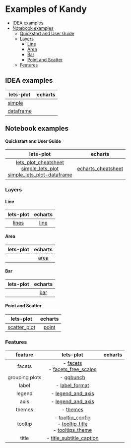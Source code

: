 # Examples of Kandy

- [IDEA examples](#idea-examples)
- [Notebook examples](#notebook-examples)
    - [Quickstart and User Guide](#quickstart-and-user-guide)
    - [Layers](#layers)
        - [Line](#line)
        - [Area](#area)
        - [Bar](#bar)
        - [Point and Scatter](#point-and-scatter)
    - [Features](#features)

## IDEA examples

| **lets-plot**                                         | **echarts** |
|-------------------------------------------------------|-------------|
| [simple](idea-examples/lets-plot-simple)              |             |
| [dataframe](idea-examples/lets-plot-dataframe-simple) |             |

## Notebook examples

#### Quickstart and User Guide

|                                                                                                           **lets-plot**                                                                                                           |                           **echarts**                            |
|:---------------------------------------------------------------------------------------------------------------------------------------------------------------------------------------------------------------------------------:|:----------------------------------------------------------------:|
| [lets_plot_cheatsheet](notebooks/lets-plot/lets_plot_cheatsheet.ipynb)<br/> [simple_lets_plot](notebooks/lets-plot/simple_lets_plot.ipynb)<br/>[simple_lets_plot-dataframe](notebooks/lets-plot/simple_lets_plot-dataframe.ipynb) | [echarts_cheatsheet](notebooks/echarts/echarts_cheatsheet.ipynb) |

### Layers

#### Line

|              **lets-plot**               |             **echarts**              |
|:----------------------------------------:|:------------------------------------:|
| [lines](notebooks/lets-plot/lines.ipynb) | [line](notebooks/echarts/line.ipynb) |

#### Area

| **lets-plot** |             **echarts**              |
|:-------------:|:------------------------------------:|
|               | [area](notebooks/echarts/area.ipynb) |

#### Bar

| **lets-plot** |            **echarts**             |
|:-------------:|:----------------------------------:|
|               | [bar](notebooks/echarts/bar.ipynb) |

#### Point and Scatter

|                     **lets-plot**                      |              **echarts**               |
|:------------------------------------------------------:|:--------------------------------------:|
| [scatter_plot](notebooks/lets-plot/scatter_plot.ipynb) | [point](notebooks/echarts/point.ipynb) |

### Features

|  **feature**   |                                                                                         **lets-plot**                                                                                          | **echarts** |
|:--------------:|:----------------------------------------------------------------------------------------------------------------------------------------------------------------------------------------------:|:-----------:|
|     facets     |                                     - [facets](notebooks/lets-plot/facets.ipynb)<br/> - [facets_free_scales](notebooks/lets-plot/facets_free_scales.ipynb)                                     |             |
| grouping plots |                                                                         - [ggbunch](notebooks/lets-plot/ggbunch.ipynb)                                                                         |             |
|     label      |                                                                    - [label_format](notebooks/lets-plot/label_format.ipynb)                                                                    |             |
|     legend     |                                                                 - [legend_and_axis](notebooks/lets-plot/legend_and_axis.ipynb)                                                                 |             |
|      axis      |                                                                 - [legend_and_axis](notebooks/lets-plot/legend_and_axis.ipynb)                                                                 |             |
|     themes     |                                                                          - [themes](notebooks/lets-plot/themes.ipynb)                                                                          |             |
|    tooltip     | - [tooltip_config](notebooks/lets-plot/tooltip_config.ipynb)<br/> - [tooltip_title](notebooks/lets-plot/tooltip_title.ipynb)<br/> - [tooltips_theme](notebooks/lets-plot/tooltips_theme.ipynb) |             |
|     title      |                                                          - [title_subtitle_caption](notebooks/lets-plot/title_subtitle_caption.ipynb)                                                          |             |

